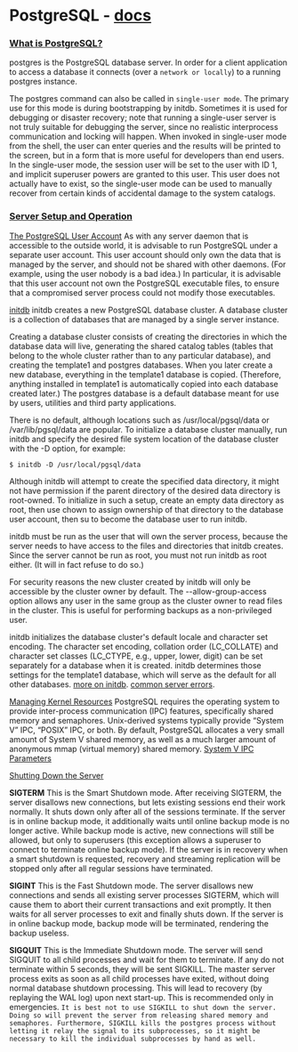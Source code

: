 # PostgreSQL - [docs](https://www.postgresql.org/docs/current/)

### [What is PostgreSQL?](https://www.postgresql.org/docs/current/app-postgres.html)

postgres is the PostgreSQL database server. In order for a client application to access a database it connects (over a `network or locally`) to a running postgres instance.

The postgres command can also be called in `single-user mode`. The primary use for this mode is during bootstrapping by initdb. Sometimes it is used for debugging or disaster recovery; note that running a single-user server is not truly suitable for debugging the server, since no realistic interprocess communication and locking will happen. When invoked in single-user mode from the shell, the user can enter queries and the results will be printed to the screen, but in a form that is more useful for developers than end users. In the single-user mode, the session user will be set to the user with ID 1, and implicit superuser powers are granted to this user. This user does not actually have to exist, so the single-user mode can be used to manually recover from certain kinds of accidental damage to the system catalogs.




### [Server Setup and Operation](https://www.postgresql.org/docs/current/runtime.html)

[The PostgreSQL User Account](https://www.postgresql.org/docs/current/postgres-user.html) As with any server daemon that is accessible to the outside world, it is advisable to run PostgreSQL under a separate user account. This user account should only own the data that is managed by the server, and should not be shared with other daemons. (For example, using the user nobody is a bad idea.) In particular, it is advisable that this user account not own the PostgreSQL executable files, to ensure that a compromised server process could not modify those executables.

[initdb](https://www.postgresql.org/docs/current/app-initdb.html) initdb creates a new PostgreSQL database cluster. A database cluster is a collection of databases that are managed by a single server instance.

Creating a database cluster consists of creating the directories in which the database data will live, generating the shared catalog tables (tables that belong to the whole cluster rather than to any particular database), and creating the template1 and postgres databases. When you later create a new database, everything in the template1 database is copied. (Therefore, anything installed in template1 is automatically copied into each database created later.) The postgres database is a default database meant for use by users, utilities and third party applications.

There is no default, although locations such as /usr/local/pgsql/data or /var/lib/pgsql/data are popular. To initialize a database cluster manually, run initdb and specify the desired file system location of the database cluster with the -D option, for example:
```
$ initdb -D /usr/local/pgsql/data
```

Although initdb will attempt to create the specified data directory, it might not have permission if the parent directory of the desired data directory is root-owned. To initialize in such a setup, create an empty data directory as root, then use chown to assign ownership of that directory to the database user account, then su to become the database user to run initdb.

initdb must be run as the user that will own the server process, because the server needs to have access to the files and directories that initdb creates. Since the server cannot be run as root, you must not run initdb as root either. (It will in fact refuse to do so.)

For security reasons the new cluster created by initdb will only be accessible by the cluster owner by default. The --allow-group-access option allows any user in the same group as the cluster owner to read files in the cluster. This is useful for performing backups as a non-privileged user.

initdb initializes the database cluster's default locale and character set encoding. The character set encoding, collation order (LC_COLLATE) and character set classes (LC_CTYPE, e.g., upper, lower, digit) can be set separately for a database when it is created. initdb determines those settings for the template1 database, which will serve as the default for all other databases. [more on initdb](https://www.postgresql.org/docs/current/app-initdb.html). 
[common server errors](https://www.postgresql.org/docs/current/server-start.html#CLIENT-CONNECTION-PROBLEMS).

[Managing Kernel Resources](https://www.postgresql.org/docs/current/kernel-resources.html) PostgreSQL requires the operating system to provide inter-process communication (IPC) features, specifically shared memory and semaphores. Unix-derived systems typically provide “System V” IPC, “POSIX” IPC, or both. By default, PostgreSQL allocates a very small amount of System V shared memory, as well as a much larger amount of anonymous mmap (virtual memory) shared memory. [System V IPC Parameters](https://www.postgresql.org/docs/current/kernel-resources.html)

[Shutting Down the Server](https://www.postgresql.org/docs/current/server-shutdown.html) 

**SIGTERM**
This is the Smart Shutdown mode. After receiving SIGTERM, the server disallows new connections, but lets existing sessions end their work normally. It shuts down only after all of the sessions terminate. If the server is in online backup mode, it additionally waits until online backup mode is no longer active. While backup mode is active, new connections will still be allowed, but only to superusers (this exception allows a superuser to connect to terminate online backup mode). If the server is in recovery when a smart shutdown is requested, recovery and streaming replication will be stopped only after all regular sessions have terminated.

**SIGINT**
This is the Fast Shutdown mode. The server disallows new connections and sends all existing server processes SIGTERM, which will cause them to abort their current transactions and exit promptly. It then waits for all server processes to exit and finally shuts down. If the server is in online backup mode, backup mode will be terminated, rendering the backup useless.

**SIGQUIT**
This is the Immediate Shutdown mode. The server will send SIGQUIT to all child processes and wait for them to terminate. If any do not terminate within 5 seconds, they will be sent SIGKILL. The master server process exits as soon as all child processes have exited, without doing normal database shutdown processing. This will lead to recovery (by replaying the WAL log) upon next start-up. This is recommended only in emergencies. `It is best not to use SIGKILL to shut down the server. Doing so will prevent the server from releasing shared memory and semaphores. Furthermore, SIGKILL kills the postgres process without letting it relay the signal to its subprocesses, so it might be necessary to kill the individual subprocesses by hand as well.`